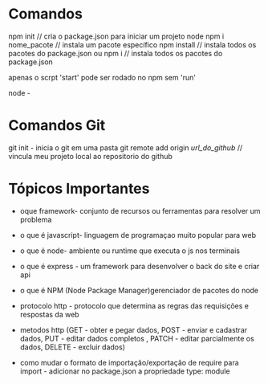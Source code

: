 # Comandos

npm init // cria o package.json para iniciar um projeto node
npm i nome_pacote // instala um pacote específico
npm install // instala todos os pacotes do package.json
                        ou
npm i // instala todos os pacotes do package.json

apenas o scrpt 'start' pode ser rodado no npm sem 'run'

node - 

# Comandos Git

git init - inicia o git em uma pasta
git remote add origin _url_do_github_ // vincula meu projeto local ao repositorio do github 

# Tópicos Importantes

* oque framework- conjunto de recursos ou ferramentas para resolver um problema
* o que é javascript- linguagem de programaçao muito popular para web
* o que é node- ambiente ou runtime que executa o js nos terminais
* o que é express - um framework para desenvolver o back do site e criar api
* o que é NPM (Node Package Manager)gerenciador de pacotes do node
* protocolo http - protocolo que determina as regras das requisições e respostas da web
* metodos http (GET - obter e pegar dados, POST - enviar e cadastrar dados, PUT - editar dados completos , PATCH - editar parcialmente os dados, DELETE - excluir dados)

* como mudar o formato de importação/exportação de require para import - adicionar no package.json a propriedade type: module
